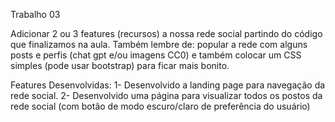 Trabalho 03


Adicionar 2 ou 3 features (recursos) a nossa rede social partindo do código que finalizamos na aula. Também lembre de: popular a rede com alguns posts e perfis (chat gpt e/ou imagens CC0) e também colocar um CSS simples (pode usar bootstrap) para ficar mais bonito.

Features Desenvolvidas:
1- Desenvolvido a landing page para navegação da rede social.
2- Desenvolvido uma página para visualizar todos os postos da rede social (com botão de modo escuro/claro de preferência do usuário)
